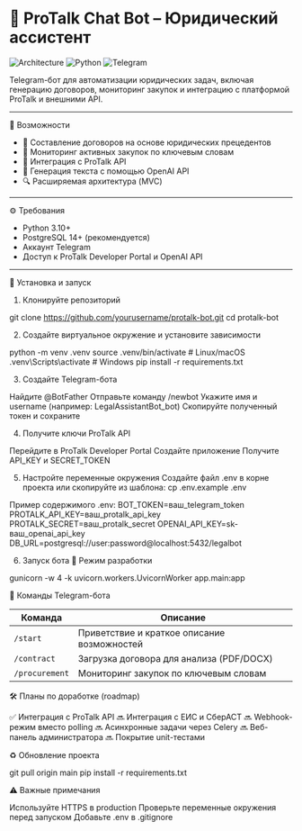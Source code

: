 # 🤖 ProTalk Chat Bot – Юридический ассистент

![Architecture](https://img.shields.io/badge/Architecture-MVC-brightgreen)
![Python](https://img.shields.io/badge/Python-3.10%2B-blue)
![Telegram](https://img.shields.io/badge/Telegram%20Bot-API%20v20.0-blue)

Telegram-бот для автоматизации юридических задач, включая генерацию договоров, мониторинг закупок и интеграцию с платформой ProTalk и внешними API.

---

📌 Возможности

- 📄 Составление договоров на основе юридических прецедентов  
- 🛒 Мониторинг активных закупок по ключевым словам  
- 🔗 Интеграция с ProTalk API  
- 🧠 Генерация текста с помощью OpenAI API  
- 🔍 Расширяемая архитектура (MVC)

---

⚙️ Требования

- Python 3.10+
- PostgreSQL 14+ (рекомендуется)
- Аккаунт Telegram
- Доступ к ProTalk Developer Portal и OpenAI API

---

🚀 Установка и запуск

1. Клонируйте репозиторий

git clone https://github.com/yourusername/protalk-bot.git
cd protalk-bot


2. Создайте виртуальное окружение и установите зависимости

python -m venv .venv
source .venv/bin/activate        # Linux/macOS
.venv\Scripts\activate           # Windows
pip install -r requirements.txt


3. Создайте Telegram-бота

Найдите @BotFather
Отправьте команду /newbot
Укажите имя и username (например: LegalAssistantBot_bot)
Скопируйте полученный токен и сохраните


4. Получите ключи ProTalk API

Перейдите в ProTalk Developer Portal
Создайте приложение
Получите API_KEY и SECRET_TOKEN


5. Настройте переменные окружения
Создайте файл .env в корне проекта или скопируйте из шаблона:
cp .env.example .env

Пример содержимого .env:
BOT_TOKEN=ваш_telegram_token
PROTALK_API_KEY=ваш_protalk_api_key
PROTALK_SECRET=ваш_protalk_secret
OPENAI_API_KEY=sk-ваш_openai_api_key
DB_URL=postgresql://user:password@localhost:5432/legalbot

6. Запуск бота
🔧 Режим разработки

gunicorn -w 4 -k uvicorn.workers.UvicornWorker app.main:app

💬 Команды Telegram-бота

| Команда        | Описание                                    |
| -------------- | ------------------------------------------- |
| `/start`       | Приветствие и краткое описание возможностей |
| `/contract`    | Загрузка договора для анализа (PDF/DOCX)    |
| `/procurement` | Мониторинг закупок по ключевым словам       |


🛠 Планы по доработке (roadmap)

✅ Интеграция с ProTalk API
🔜 Интеграция с ЕИС и СберАСТ
🔜 Webhook-режим вместо polling
🔜 Асинхронные задачи через Celery
🔜 Веб-панель администратора
🔜 Покрытие unit-тестами


♻️ Обновление проекта

git pull origin main
pip install -r requirements.txt


⚠️ Важные примечания

Используйте HTTPS в production
Проверьте переменные окружения перед запуском
Добавьте .env в .gitignore


